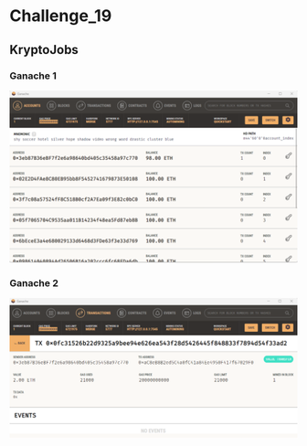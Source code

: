 # Challenge_19
## KryptoJobs
### Ganache 1 
![Ganache Image 1](Ganache_Image_1.png)
### Ganache 2 
![Ganache Image 2](Ganache_Image_2.png)




